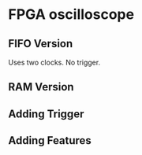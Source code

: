 # FPGA oscilloscope

## FIFO Version
Uses two clocks. No trigger.
## RAM Version
## Adding Trigger
## Adding Features
